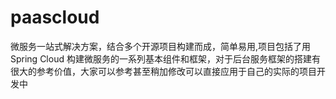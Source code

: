 # paascloud
微服务一站式解决方案，结合多个开源项目构建而成，简单易用,项目包括了用 Spring Cloud 构建微服务的一系列基本组件和框架，对于后台服务框架的搭建有很大的参考价值，大家可以参考甚至稍加修改可以直接应用于自己的实际的项目开发中
